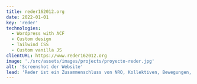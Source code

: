 ```yaml
---
title: reder162012.org
date: 2022-01-01
key: 'reder'
technologies:
  - Wordpress with ACF
  - Custom design
  - Tailwind CSS
  - Custom vanilla JS
clientURL: https://www.reder162012.org
image: './src/assets/images/projects/proyecto-reder.jpg'
alt: 'Screenshot der Website'
lead: 'Reder ist ein Zusammenschluss von NRO, Kollektiven, Bewegungen, Organisationen und Einzelpersonen, der sich für den allgemeinen Zugang zur Gesundheitsversorgung in Spanien einsetzt und die Ausgrenzung im Gesundheitssystem anprangert. Bei der Entwicklungstanden Leistung und Barrierefreiheit im Vordergrund, damit sich die Besucher - in vielen Fällen sozial ausgegrenzte Menschen wie Flüchtlinge - schnell zurechtfinden. Nur fünf Plugins sind auf der Website aktiviert: Advanced Custom Fields PRO, Akismet Anti-Spam, SiteGround Security, WP Rocket Pro und Yoast SEO.'
---
```

